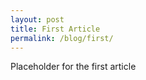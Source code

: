 ```yaml
---
layout: post
title: First Article
permalink: /blog/first/
---
```


Placeholder for the first article

